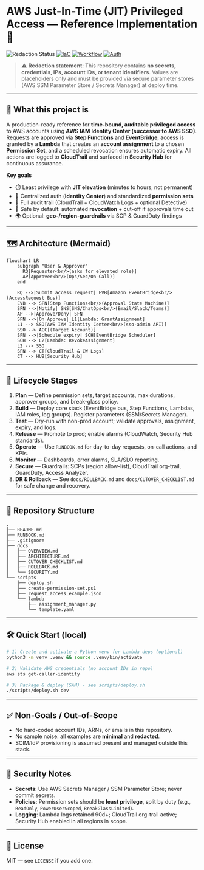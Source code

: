 
# AWS Just-In-Time (JIT) Privileged Access — Reference Implementation 🚀

![Redaction Status](https://img.shields.io/badge/REDACTED-no%20secrets%20or%20tenant%20data-success?label=security&logo=amazonaws)
[![IaC](https://img.shields.io/badge/IaC-CloudFormation%20%2F%20SAM-blue)]()
[![Workflow](https://img.shields.io/badge/Workflow-EventBridge%20%2B%20Step%20Functions-informational)]()
[![Auth](https://img.shields.io/badge/Auth-AWS%20IAM%20Identity%20Center%20(SSO)-blueviolet)]()

> ⚠️ **Redaction statement**: This repository contains **no secrets, credentials, IPs, account IDs, or tenant identifiers**. Values are placeholders only and must be provided via secure parameter stores (AWS SSM Parameter Store / Secrets Manager) at deploy time.

---

## 🧩 What this project is
A production-ready reference for **time-bound, auditable privileged access** to AWS accounts using **AWS IAM Identity Center (successor to AWS SSO)**. Requests are approved via **Step Functions** and **EventBridge**, access is granted by a **Lambda** that creates an **account assignment** to a chosen **Permission Set**, and a scheduled revocation ensures automatic expiry. All actions are logged to **CloudTrail** and surfaced in **Security Hub** for continuous assurance.

**Key goals**
- ⏱️ Least privilege with **JIT elevation** (minutes to hours, not permanent)
- 🔐 Centralized auth (**Identity Center**) and standardized **permission sets**
- 🧾 Full audit trail (CloudTrail + CloudWatch Logs + optional Detective)
- 🧯 Safe by default: automated **revocation** + cut-off if approvals time out
- 🌍 Optional: **geo-/region-guardrails** via SCP & GuardDuty findings

---

## 🗺️ Architecture (Mermaid)

```mermaid
flowchart LR
    subgraph "User & Approver"
      RQ[Requester<br/>(asks for elevated role)]
      AP[Approver<br/>(Ops/Sec/On‑Call)]
    end

    RQ -->|Submit access request| EVB[Amazon EventBridge<br/>(AccessRequest Bus)]
    EVB --> SFN[Step Functions<br/>(Approval State Machine)]
    SFN -->|Notify| SNS[SNS/ChatOps<br/>(Email/Slack/Teams)]
    AP -->|Approve/Deny| SFN
    SFN -->|On Approve| L1[Lambda: GrantAssignment]
    L1 --> SSO[AWS IAM Identity Center<br/>(sso-admin API)]
    SSO --> ACC[(Target Account)]
    SFN -->|Schedule expiry| SCH[EventBridge Scheduler]
    SCH --> L2[Lambda: RevokeAssignment]
    L2 --> SSO
    SFN --> CT[CloudTrail & CW Logs]
    CT --> HUB[Security Hub]
```

---

## 🔄 Lifecycle Stages

1. **Plan** — Define permission sets, target accounts, max durations, approver groups, and break-glass policy.
2. **Build** — Deploy core stack (EventBridge bus, Step Functions, Lambdas, IAM roles, log groups). Register parameters (SSM/Secrets Manager).
3. **Test** — Dry-run with non-prod account; validate approvals, assignment, expiry, and logs.
4. **Release** — Promote to prod; enable alarms (CloudWatch, Security Hub standards).
5. **Operate** — Use `RUNBOOK.md` for day-to-day requests, on-call actions, and KPIs.
6. **Monitor** — Dashboards, error alarms, SLA/SLO reporting.
7. **Secure** — Guardrails: SCPs (region allow-list), CloudTrail org-trail, GuardDuty, Access Analyzer.
8. **DR & Rollback** — See `docs/ROLLBACK.md` and `docs/CUTOVER_CHECKLIST.md` for safe change and recovery.

---

## 📁 Repository Structure

```
.
├── README.md
├── RUNBOOK.md
├── .gitignore
├── docs
│   ├── OVERVIEW.md
│   ├── ARCHITECTURE.md
│   ├── CUTOVER_CHECKLIST.md
│   ├── ROLLBACK.md
│   └── SECURITY.md
└── scripts
    ├── deploy.sh
    ├── create-permission-set.ps1
    ├── request_access_example.json
    └── lambda
        ├── assignment_manager.py
        └── template.yaml
```

---

## 🛠️ Quick Start (local)

```bash
# 1) Create and activate a Python venv for Lambda deps (optional)
python3 -m venv .venv && source .venv/bin/activate

# 2) Validate AWS credentials (no account IDs in repo)
aws sts get-caller-identity

# 3) Package & deploy (SAM) - see scripts/deploy.sh
./scripts/deploy.sh dev
```

---

## ✅ Non-Goals / Out-of-Scope
- No hard-coded account IDs, ARNs, or emails in this repository.
- No sample noise: all examples are **minimal** and **redacted**.
- SCIM/IdP provisioning is assumed present and managed outside this stack.

---

## 🔏 Security Notes
- **Secrets**: Use AWS Secrets Manager / SSM Parameter Store; never commit secrets.
- **Policies**: Permission sets should be **least privilege**, split by duty (e.g., `ReadOnly`, `PowerUserScoped`, `BreakGlassLimited`).
- **Logging**: Lambda logs retained 90d+; CloudTrail org-trail active; Security Hub enabled in all regions in scope.

---

## 📜 License
MIT — see `LICENSE` if you add one.
